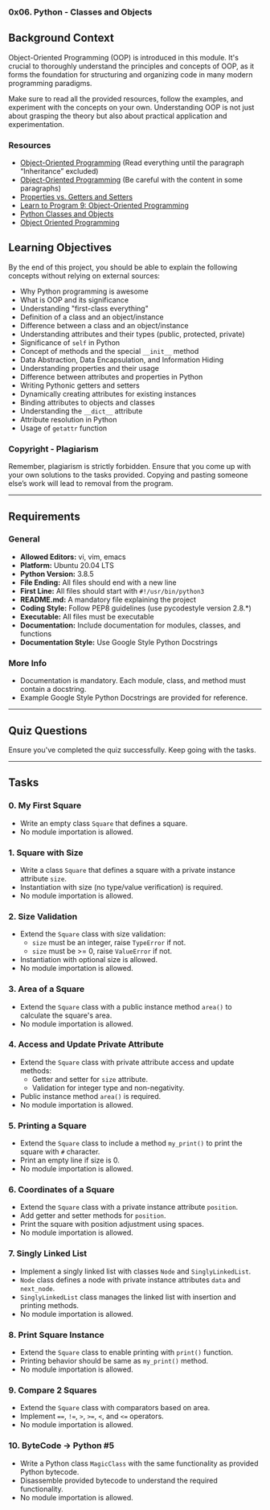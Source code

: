 ### 0x06. Python - Classes and Objects


## Background Context

Object-Oriented Programming (OOP) is introduced in this module. It's crucial to thoroughly understand the principles and concepts of OOP, as it forms the foundation for structuring and organizing code in many modern programming paradigms.

Make sure to read all the provided resources, follow the examples, and experiment with the concepts on your own. Understanding OOP is not just about grasping the theory but also about practical application and experimentation.

### Resources

- [Object-Oriented Programming](#) (Read everything until the paragraph “Inheritance” excluded)
- [Object-Oriented Programming](#) (Be careful with the content in some paragraphs)
- [Properties vs. Getters and Setters](#)
- [Learn to Program 9: Object-Oriented Programming](#)
- [Python Classes and Objects](#)
- [Object Oriented Programming](#)


## Learning Objectives

By the end of this project, you should be able to explain the following concepts without relying on external sources:

- Why Python programming is awesome
- What is OOP and its significance
- Understanding "first-class everything"
- Definition of a class and an object/instance
- Difference between a class and an object/instance
- Understanding attributes and their types (public, protected, private)
- Significance of `self` in Python
- Concept of methods and the special `__init__` method
- Data Abstraction, Data Encapsulation, and Information Hiding
- Understanding properties and their usage
- Difference between attributes and properties in Python
- Writing Pythonic getters and setters
- Dynamically creating attributes for existing instances
- Binding attributes to objects and classes
- Understanding the `__dict__` attribute
- Attribute resolution in Python
- Usage of `getattr` function

### Copyright - Plagiarism

Remember, plagiarism is strictly forbidden. Ensure that you come up with your own solutions to the tasks provided. Copying and pasting someone else’s work will lead to removal from the program.

---

## Requirements

### General

- **Allowed Editors:** vi, vim, emacs
- **Platform:** Ubuntu 20.04 LTS
- **Python Version:** 3.8.5
- **File Ending:** All files should end with a new line
- **First Line:** All files should start with `#!/usr/bin/python3`
- **README.md:** A mandatory file explaining the project
- **Coding Style:** Follow PEP8 guidelines (use pycodestyle version 2.8.*)
- **Executable:** All files must be executable
- **Documentation:** Include documentation for modules, classes, and functions
- **Documentation Style:** Use Google Style Python Docstrings

### More Info

- Documentation is mandatory. Each module, class, and method must contain a docstring.
- Example Google Style Python Docstrings are provided for reference.

---

## Quiz Questions

Ensure you've completed the quiz successfully. Keep going with the tasks.

---

## Tasks

### 0. My First Square

- Write an empty class `Square` that defines a square.
- No module importation is allowed.

### 1. Square with Size

- Write a class `Square` that defines a square with a private instance attribute `size`.
- Instantiation with size (no type/value verification) is required.
- No module importation is allowed.

### 2. Size Validation

- Extend the `Square` class with size validation:
  - `size` must be an integer, raise `TypeError` if not.
  - `size` must be >= 0, raise `ValueError` if not.
- Instantiation with optional size is allowed.
- No module importation is allowed.

### 3. Area of a Square

- Extend the `Square` class with a public instance method `area()` to calculate the square's area.
- No module importation is allowed.

### 4. Access and Update Private Attribute

- Extend the `Square` class with private attribute access and update methods:
  - Getter and setter for `size` attribute.
  - Validation for integer type and non-negativity.
- Public instance method `area()` is required.
- No module importation is allowed.

### 5. Printing a Square

- Extend the `Square` class to include a method `my_print()` to print the square with `#` character.
- Print an empty line if size is 0.
- No module importation is allowed.

### 6. Coordinates of a Square

- Extend the `Square` class with a private instance attribute `position`.
- Add getter and setter methods for `position`.
- Print the square with position adjustment using spaces.
- No module importation is allowed.

### 7. Singly Linked List

- Implement a singly linked list with classes `Node` and `SinglyLinkedList`.
- `Node` class defines a node with private instance attributes `data` and `next_node`.
- `SinglyLinkedList` class manages the linked list with insertion and printing methods.
- No module importation is allowed.

### 8. Print Square Instance

- Extend the `Square` class to enable printing with `print()` function.
- Printing behavior should be same as `my_print()` method.
- No module importation is allowed.

### 9. Compare 2 Squares

- Extend the `Square` class with comparators based on area.
- Implement `==`, `!=`, `>`, `>=`, `<`, and `<=` operators.
- No module importation is allowed.

### 10. ByteCode -> Python #5

- Write a Python class `MagicClass` with the same functionality as provided Python bytecode.
- Disassemble provided bytecode to understand the required functionality.
- No module importation is allowed.

